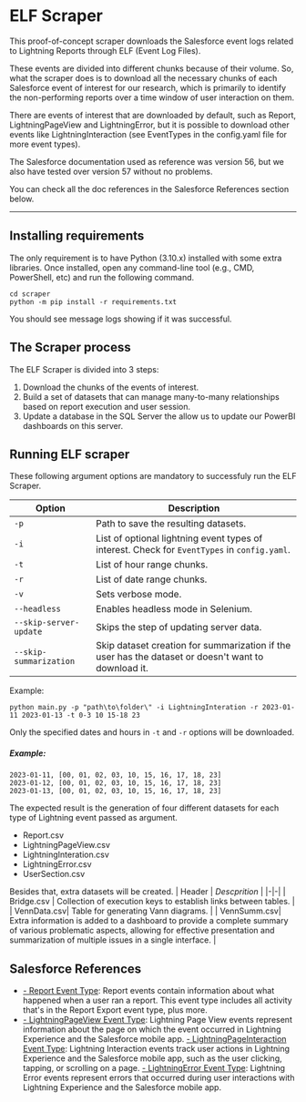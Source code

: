 
# ELF Scraper

This proof-of-concept scraper downloads the Salesforce event logs related to Lightning Reports through ELF (Event Log Files). 

These events are divided  into different chunks because of their volume. So, what the scraper does is to download all the necessary chunks of each Salesforce event of interest for our research, which is primarily to identify the non-performing reports over a time window of user interaction on them.

There are events of interest that are downloaded by default, such as Report, LightningPageView and LightningError, but it is possible to download other events like LightningInteraction (see EventTypes in the config.yaml file for more event types).


The Salesforce documentation used as reference was version 56, but we also have tested over version 57 without no problems.

You can check all the doc references in the Salesforce References section below.

---

## Installing requirements

The only requirement is to have Python (3.10.x) installed with some extra libraries. Once installed, open any command-line tool (e.g., CMD, PowerShell, etc) and run the following command.

```
cd scraper
python -m pip install -r requirements.txt
```

You should see message logs showing if it was successful.

## The Scraper process

The ELF Scraper is divided into 3 steps:

1. Download the chunks of the events of interest.
2. Build a set of datasets that can manage many-to-many relationships based on report execution and user session.
3. Update a database in the SQL Server the allow us to update our PowerBI dashboards on this server.

## Running ELF scraper

These following argument options are mandatory to successfuly run the ELF Scraper. 

| Option | Description |
|-|-|
| `-p` | Path to save the resulting datasets. |
| `-i` | List of optional lightning event types of interest. Check for `EventTypes` in `config.yaml`.|
| `-t` | List of hour range chunks. |
| `-r` | List of date range chunks.|
| `-v` | Sets verbose mode.|
| `--headless ` | Enables headless mode in Selenium.|
| `--skip-server-update` | Skips the step of updating server data.|
| `--skip-summarization` | Skip dataset creation for summarization if the user has the dataset or doesn't want to download it.|


Example:

```
python main.py -p "path\to\folder\" -i LightningInteration -r 2023-01-11 2023-01-13 -t 0-3 10 15-18 23
```


Only the specified dates and hours in `-t` and `-r` options will be downloaded.

##### Example:
```
2023-01-11, [00, 01, 02, 03, 10, 15, 16, 17, 18, 23]
2023-01-12, [00, 01, 02, 03, 10, 15, 16, 17, 18, 23]
2023-01-13, [00, 01, 02, 03, 10, 15, 16, 17, 18, 23]
```

The expected result is the generation of four different datasets for each type of Lightning event passed as argument.
- Report.csv 
- LightningPageView.csv
- LightningInteration.csv
- LightningError.csv
- UserSection.csv

Besides that, extra datasets will be created.
| Header | *Descprition* |
|-|-|
| Bridge.csv | Collection of execution keys to establish links between tables. |
| VennData.csv| Table for generating Vann diagrams. |
| VennSumm.csv| Extra information is added to a dashboard to provide a complete summary of various problematic aspects, allowing for effective presentation and summarization of multiple issues in a single interface. |

## Salesforce References

- [- Report Event Type](https://developer.salesforce.com/docs/atlas.en-us.240.0.object_reference.meta/object_reference/sforce_api_objects_eventlogfile_report.htm?q=Report):  Report events contain information about what happened when a user ran a report. This event type includes all activity that's in the Report Export event type, plus more.
- [- LightningPageView Event Type](https://developer.salesforce.com/docs/atlas.en-us.240.0.object_reference.meta/object_reference/sforce_api_objects_eventlogfile_lightningpageview.htm): Lightning Page View events represent information about the page on which the event occurred in Lightning Experience and the Salesforce mobile app.
[- LightningPageInteraction Event Type](https://developer.salesforce.com/docs/atlas.en-us.240.0.object_reference.meta/object_reference/sforce_api_objects_eventlogfile_lightninginteraction.htm): Lightning Interaction events track user actions in Lightning Experience and the Salesforce mobile app, such as the user clicking, tapping, or scrolling on a page.
[- LightningError Event Type](https://developer.salesforce.com/docs/atlas.en-us.240.0.object_reference.meta/object_reference/sforce_api_objects_eventlogfile_lightningerror.htm): Lightning Error events represent errors that occurred during user interactions with Lightning Experience and the Salesforce mobile app.
